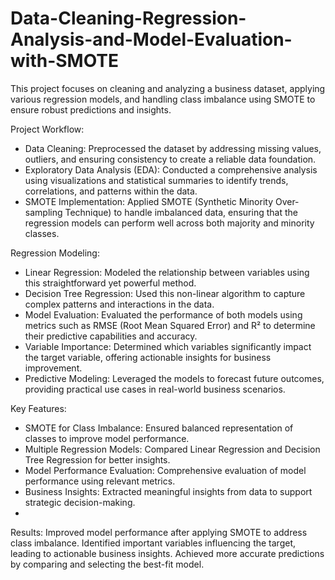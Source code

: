 # Data-Cleaning-Regression-Analysis-and-Model-Evaluation-with-SMOTE
This project focuses on cleaning and analyzing a business dataset, applying various regression models, and handling class imbalance using SMOTE to ensure robust predictions and insights.

Project Workflow:
- Data Cleaning: Preprocessed the dataset by addressing missing values, outliers, and ensuring consistency to create a reliable data foundation.
- Exploratory Data Analysis (EDA): Conducted a comprehensive analysis using visualizations and statistical summaries to identify trends, correlations, and patterns within the data.
- SMOTE Implementation: Applied SMOTE (Synthetic Minority Over-sampling Technique) to handle imbalanced data, ensuring that the regression models can perform well across both majority and minority classes.

Regression Modeling:
-  Linear Regression: Modeled the relationship between variables using this straightforward yet powerful method.
-  Decision Tree Regression: Used this non-linear algorithm to capture complex patterns and interactions in the data.
- Model Evaluation: Evaluated the performance of both models using metrics such as RMSE (Root Mean Squared Error) and R² to determine their predictive capabilities and accuracy.
- Variable Importance: Determined which variables significantly impact the target variable, offering actionable insights for business improvement.
- Predictive Modeling: Leveraged the models to forecast future outcomes, providing practical use cases in real-world business scenarios.

Key Features:
- SMOTE for Class Imbalance: Ensured balanced representation of classes to improve model performance.
- Multiple Regression Models: Compared Linear Regression and Decision Tree Regression for better insights.
- Model Performance Evaluation: Comprehensive evaluation of model performance using relevant metrics.
- Business Insights: Extracted meaningful insights from data to support strategic decision-making.
- 
Results:
Improved model performance after applying SMOTE to address class imbalance.
Identified important variables influencing the target, leading to actionable business insights.
Achieved more accurate predictions by comparing and selecting the best-fit model.
